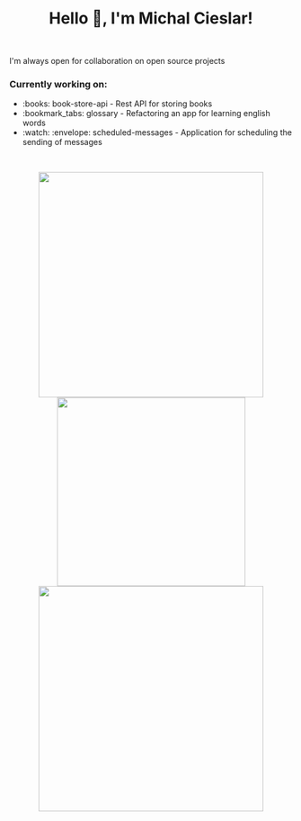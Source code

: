 <h1 align="center">Hello 👋, I'm Michal Cieslar!</h1>
<br>

I'm always open for collaboration on open source projects

<h3>Currently working on:</h3>
<ul>
  <li>:books: book-store-api - Rest API for storing books</li>
  <li>:bookmark_tabs: glossary - Refactoring an app for learning english words</li>
  <li>:watch: :envelope: scheduled-messages - Application for scheduling the sending of messages</li>
</ul>
</br>


<p align = "center">
  <img src = "https://github-readme-stats.vercel.app/api?username=cieslarmichal&show_icons=true&theme=dark" width = 400>
  <img src = "https://github-readme-stats.vercel.app/api/top-langs/?username=cieslarmichal&layout=compact&theme=dark" width = 335>
  <img src = "https://github-readme-streak-stats.herokuapp.com?user=cieslarmichal&theme=dark" width = 400>
</p>
